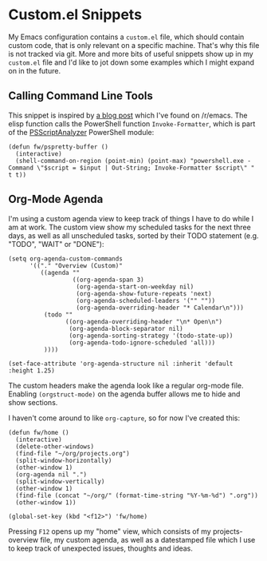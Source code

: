# Custom.el Snippets

My Emacs configuration contains a `custom.el` file, which should contain custom code, that is only relevant on a specific machine.
That's why this file is not tracked via git.
More and more bits of useful snippets show up in my `custom.el` file and I'd like to jot down some examples which I might expand on in the future.

## Calling Command Line Tools

This snippet is inspired by [a blog post](https://hackeryarn.com/post/cli-in-emacs/) which I've found on /r/emacs.
The elisp function calls the PowerShell function `Invoke-Formatter`, which is part of the [PSScriptAnalyzer](https://github.com/PowerShell/PSScriptAnalyzer) PowerShell module:

``` elisp
(defun fw/pspretty-buffer ()
  (interactive)
  (shell-command-on-region (point-min) (point-max) "powershell.exe -Command \"$script = $input | Out-String; Invoke-Formatter $script\" " t t))
```

## Org-Mode Agenda

I'm using a custom agenda view to keep track of things I have to do while I am at work.
The custom view show my scheduled tasks for the next three days, as well as all unscheduled tasks, sorted by their TODO statement (e.g. "TODO", "WAIT" or "DONE"):

``` elisp
(setq org-agenda-custom-commands
      '(("." "Overview (Custom)"
         ((agenda ""
                  ((org-agenda-span 3)
                   (org-agenda-start-on-weekday nil)
                   (org-agenda-show-future-repeats 'next)
                   (org-agenda-scheduled-leaders '("" ""))
                   (org-agenda-overriding-header "* Calendar\n")))
          (todo ""
                ((org-agenda-overriding-header "\n* Open\n")
                 (org-agenda-block-separator nil)
                 (org-agenda-sorting-strategy '(todo-state-up))
                 (org-agenda-todo-ignore-scheduled 'all)))
          ))))

(set-face-attribute 'org-agenda-structure nil :inherit 'default :height 1.25)
```

The custom headers make the agenda look like a regular org-mode file.
Enabling `(orgstruct-mode)` on the agenda buffer allows me to hide and show sections.

I haven't come around to like `org-capture`, so for now I've created this:

``` elisp
(defun fw/home ()
  (interactive)
  (delete-other-windows)
  (find-file "~/org/projects.org")
  (split-window-horizontally)
  (other-window 1)
  (org-agenda nil ".")
  (split-window-vertically)
  (other-window 1)
  (find-file (concat "~/org/" (format-time-string "%Y-%m-%d") ".org"))
  (other-window 1))

(global-set-key (kbd "<f12>") 'fw/home)
```

Pressing `F12` opens up my "home" view, which consists of my projects-overview file, my custom agenda, as well as a datestamped file which I use to keep track of unexpected issues, thoughts and ideas.
